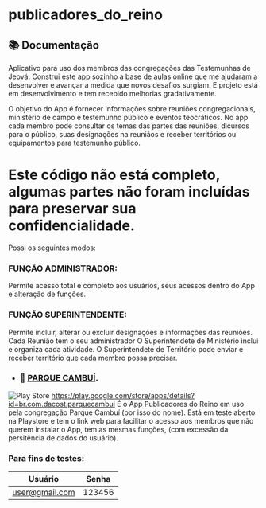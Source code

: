 # publicadores_do_reino

## 📚 Documentação 

Aplicativo para uso dos membros das congregações das Testemunhas de Jeová.
Construi este app sozinho a base de aulas online que me ajudaram a desenvolver e avançar a medida que novos desafios surgiam. E projeto está em desenvolvimento e tem recebido melhorias gradativamente.

O objetivo do App é fornecer informações sobre reuniões congregacionais, ministério de campo e testemunho público e eventos teocráticos.
No app cada membro pode consultar os temas das partes das reuniões, dicursos para o público, suas designações na reuniãos e receber territórios ou equipamentos para testemunho público.

# Este código não está completo, algumas partes não foram incluídas para preservar sua confidencialidade.


Possi os seguintes modos:


### FUNÇÃO ADMINISTRADOR: 
Permite acesso total e completo aos usuários, seus acessos dentro do App e alteração de funções.

### FUNÇÃO SUPERINTENDENTE: 
Permite incluir, alterar ou excluir designações e informações das reuniões.
Cada Reunião tem o seu administrador
O Superintendete de Ministério inclui e organiza cada atividade. 
O Superintendete de Território pode enviar e receber território que cada membro possa precisar. 



- ### 🔗 [PARQUE CAMBUÍ](http://cambui.dacost.com.br/).
![Play Store](https://img.shields.io/badge/Google_Play-414141?style=for-the-badge&logo=google-play&logoColor=white) https://play.google.com/store/apps/details?id=br.com.dacost.parquecambui
  É o App Publicadores do Reino em uso pela congregação Parque Cambuí (por isso do nome). 
  Está em teste aberto na Playstore e tem o link web para facilitar o acesso aos membros que não querem instalar o App, tem as mesmas funções, (com excessão da persitência de dados do usuário).


### Para fins de testes:

|    Usuário    |  Senha  |
|---------------|---------|
|user@gmail.com | 123456  |
